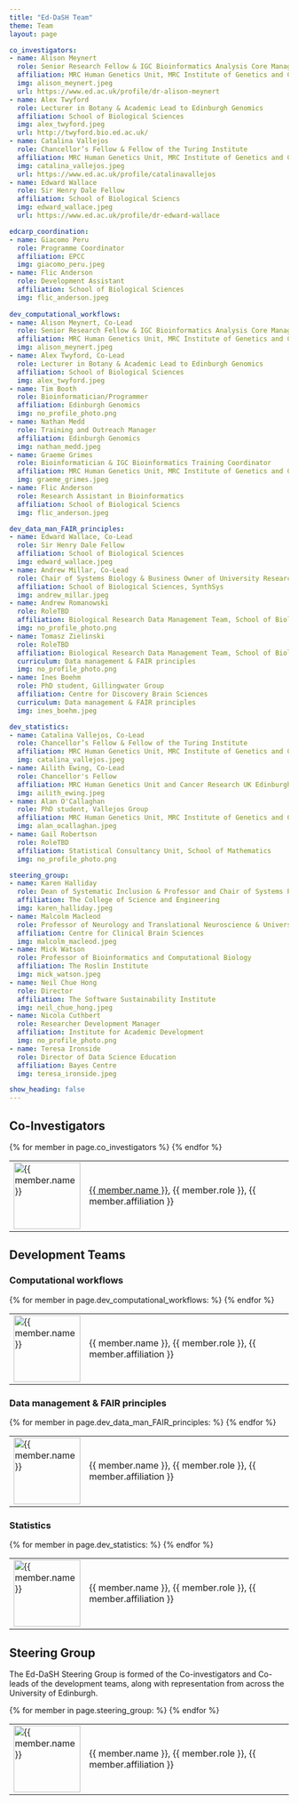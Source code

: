 ```yaml
---
title: "Ed-DaSH Team"
theme: Team
layout: page

co_investigators:
- name: Alison Meynert 
  role: Senior Research Fellow & IGC Bioinformatics Analysis Core Manager 
  affiliation: MRC Human Genetics Unit, MRC Institute of Genetics and Cancer
  img: alison_meynert.jpeg
  url: https://www.ed.ac.uk/profile/dr-alison-meynert
- name: Alex Twyford 
  role: Lecturer in Botany & Academic Lead to Edinburgh Genomics
  affiliation: School of Biological Sciences
  img: alex_twyford.jpeg
  url: http://twyford.bio.ed.ac.uk/
- name: Catalina Vallejos
  role: Chancellor’s Fellow & Fellow of the Turing Institute
  affiliation: MRC Human Genetics Unit, MRC Institute of Genetics and Cancer
  img: catalina_vallejos.jpeg
  url: https://www.ed.ac.uk/profile/catalinavallejos
- name: Edward Wallace
  role: Sir Henry Dale Fellow 
  affiliation: School of Biological Sciencs
  img: edward_wallace.jpeg
  url: https://www.ed.ac.uk/profile/dr-edward-wallace

edcarp_coordination:
- name: Giacomo Peru 
  role: Programme Coordinator
  affiliation: EPCC
  img: giacomo_peru.jpeg
- name: Flic Anderson
  role: Development Assistant 
  affiliation: School of Biological Sciences
  img: flic_anderson.jpeg
  
dev_computational_workflows:
- name: Alison Meynert, Co-Lead
  role: Senior Research Fellow & IGC Bioinformatics Analysis Core Manager 
  affiliation: MRC Human Genetics Unit, MRC Institute of Genetics and Cancer
  img: alison_meynert.jpeg
- name: Alex Twyford, Co-Lead
  role: Lecturer in Botany & Academic Lead to Edinburgh Genomics
  affiliation: School of Biological Sciences
  img: alex_twyford.jpeg
- name: Tim Booth
  role: Bioinformatician/Programmer
  affiliation: Edinburgh Genomics
  img: no_profile_photo.png
- name: Nathan Medd
  role: Training and Outreach Manager
  affiliation: Edinburgh Genomics
  img: nathan_medd.jpeg
- name: Graeme Grimes
  role: Bioinformatician & IGC Bioinformatics Training Coordinator
  affiliation: MRC Human Genetics Unit, MRC Institute of Genetics and Cancer
  img: graeme_grimes.jpeg
- name: Flic Anderson
  role: Research Assistant in Bioinformatics
  affiliation: School of Biological Sciencs
  img: flic_anderson.jpeg

dev_data_man_FAIR_principles:
- name: Edward Wallace, Co-Lead
  role: Sir Henry Dale Fellow
  affiliation: School of Biological Sciences
  img: edward_wallace.jpeg
- name: Andrew Millar, Co-Lead
  role: Chair of Systems Biology & Business Owner of University Research Data Service
  affiliation: School of Biological Sciences, SynthSys
  img: andrew_millar.jpeg
- name: Andrew Romanowski
  role: RoleTBD
  affiliation: Biological Research Data Management Team, School of Biological Sciences
  img: no_profile_photo.png
- name: Tomasz Zielinski
  role: RoleTBD
  affiliation: Biological Research Data Management Team, School of Biological Sciences
  curriculum: Data management & FAIR principles
  img: no_profile_photo.png
- name: Ines Boehm
  role: PhD student, Gillingwater Group
  affiliation: Centre for Discovery Brain Sciences
  curriculum: Data management & FAIR principles
  img: ines_boehm.jpeg

dev_statistics:
- name: Catalina Vallejos, Co-Lead
  role: Chancellor’s Fellow & Fellow of the Turing Institute
  affiliation: MRC Human Genetics Unit, MRC Institute of Genetics and Cancer
  img: catalina_vallejos.jpeg
- name: Ailith Ewing, Co-Lead
  role: Chancellor's Fellow
  affiliation: MRC Human Genetics Unit and Cancer Research UK Edinburgh Centre, MRC Institute of Genetics and Cancer
  img: ailith_ewing.jpeg
- name: Alan O'Callaghan
  role: PhD student, Vallejos Group
  affiliation: MRC Human Genetics Unit, MRC Institute of Genetics and Cancer
  img: alan_ocallaghan.jpeg
- name: Gail Robertson
  role: RoleTBD
  affiliation: Statistical Consultancy Unit, School of Mathematics
  img: no_profile_photo.png

steering_group:
- name: Karen Halliday
  role: Dean of Systematic Inclusion & Professor and Chair of Systems Physiology
  affiliation: The College of Science and Engineering
  img: karen_halliday.jpeg
- name: Malcolm Macleod
  role: Professor of Neurology and Translational Neuroscience & University of Edinburgh Academic Lead for Research Improvement and Research Integrity
  affiliation: Centre for Clinical Brain Sciences
  img: malcolm_macleod.jpeg
- name: Mick Watson
  role: Professor of Bioinformatics and Computational Biology
  affiliation: The Roslin Institute
  img: mick_watson.jpeg
- name: Neil Chue Hong
  role: Director
  affiliation: The Software Sustainability Institute
  img: neil_chue_hong.jpeg
- name: Nicola Cuthbert
  role: Researcher Development Manager
  affiliation: Institute for Academic Development
  img: no_profile_photo.png
- name: Teresa Ironside
  role: Director of Data Science Education
  affiliation: Bayes Centre
  img: teresa_ironside.jpeg

show_heading: false
---
```



## Co-Investigators

<table class="center-cell-item">
    {% for member in page.co_investigators %}
    <tr>
      <td><img src="images/profiles/{{ member.img }}" width=120 alt="{{ member.name }}"></td>
      <td><a href="{{ member.url }}" alt="{{ member.name }}">{{ member.name }}</a>, {{ member.role }}, {{ member.affiliation }}</td>
    </tr>
    {% endfor %}
</table>

## Development Teams

### Computational workflows

<table class="center-cell-item">
    {% for member in page.dev_computational_workflows: %}
    <tr> 
      <td><img src="images/profiles/{{ member.img }}" width=120 alt="{{ member.name }}"></td>
      <td>{{ member.name }}, {{ member.role }}, {{ member.affiliation }}</td>
    </tr>
    {% endfor %}
 </table>
 
### Data management & FAIR principles

<table class="center-cell-item">
    {% for member in page.dev_data_man_FAIR_principles: %}
    <tr> 
      <td><img src="images/profiles/{{ member.img }}" width=120 alt="{{ member.name }}"></td>
      <td>{{ member.name }}, {{ member.role }}, {{ member.affiliation }}</td>
    </tr>
    {% endfor %}
 </table>
 
### Statistics

<table class="center-cell-item">
    {% for member in page.dev_statistics: %}
    <tr> 
      <td><img src="images/profiles/{{ member.img }}" width=120 alt="{{ member.name }}"></td>
      <td>{{ member.name }}, {{ member.role }}, {{ member.affiliation }}</td>
    </tr>
    {% endfor %}
 </table>

## Steering Group

The Ed-DaSH Steering Group is formed of the Co-investigators and Co-leads of the development teams, along with representation from across the University of Edinburgh.

<table class="center-cell-item">
    {% for member in page.steering_group: %}
    <tr> 
      <td><img src="images/profiles/{{ member.img }}" width=120 alt="{{ member.name }}"></td>
      <td>{{ member.name }}, {{ member.role }}, {{ member.affiliation }}</td>
    </tr>
    {% endfor %}
 </table>
